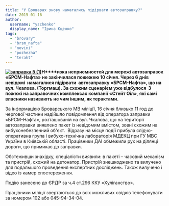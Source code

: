 ```yaml
---
title: "У Броварах знову намагались підірвати автозаправку?"
date: 2015-01-16
author: 
  username: "yschenko"
  display_name: "Ірина Ющенко"
tags: 
  - "brovary"
  - "brsm_nafta"
  - "novini"
  - "pozhezha"
  - "terakt"
---
```


**[![заправка 5 (1)](https://mpz.brovary.org/wp-content/uploads/2015/01/zapravka-5-1.jpg)](https://mpz.brovary.org/wp-content/uploads/2015/01/zapravka-5-1.jpg)Н****изка неприємностей для мережі автозаправок «БРСМ-Нафта»** **не закінчилася пожежею 10 січня. Через 6 днів невідомі  намагалися підірвати  автозаправку «БРСМ-Нафта», що на  вул. Чкалова. (Торгмаш). За схожим сценарієм уже відбулося  3 пожежі на заправочних комплексах** **компанії «Стейт Оіл»**, **які самі власники називають не чим іншим, як терактами.**

За інформацією Броварського МВ міліції, 16 січня близько 11 год до чергової частини надійшло повідомлення від оператора заправки «БРСМ-Нафта», розташованій на вул. Чкалова, що на території автозаправки виявлено пакет із невідомим вмістом, зовні схожим на вибухонебезпечний об'єкт.  Відразу на місце події прибула слідчо-оперативна група і вибухо-технічна лабораторія МДЕКЦ при ГУ МВС України в Київській області. Працівники ДАІ обмежили рух на ділянці дороги, що примикає до заправки.

Обстеживши знахідку, спеціалісти виявили: в пакеті – часовий механізм та пристрій, схожий на детонатор. Пристрій знешкоджено та вилучено для подальшого проведення експертних досліджень. Також вилучено і  відео із камер спостереження.

Подію занесено до ЄРДР за ч.4 ст.296 ККУ «Хуліганство».

Працівники міліції звертаються до всіх можливих свідків телефонувати за номером 102 або 045-94-34-04.

